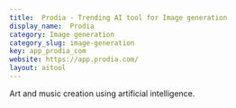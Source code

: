 ```yaml
---
title:  Prodia - Trending AI tool for Image generation
display_name:  Prodia
category: Image generation
category_slug: image-generation
key: app_prodia_com
website: https://app.prodia.com/
layout: aitool
---
```


Art and music creation using artificial intelligence.
